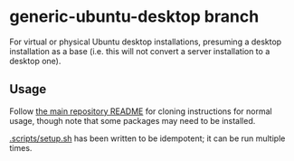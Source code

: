 # generic-ubuntu-desktop branch

For virtual or physical Ubuntu desktop installations, presuming a desktop installation as a base (i.e. this will not convert a server installation to a desktop one).

## Usage

Follow [the main repository README](../README.md) for cloning instructions for normal usage, though note that some packages may need to be installed.

[.scripts/setup.sh](../.scripts/setup.sh) has been written to be idempotent; it can be run multiple times.
